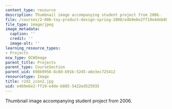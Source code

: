```yaml
---
content_type: resource
description: Thumbnail image accompanying student project from 2006.
file: /courses/2-00b-toy-product-design-spring-2008/e4b9e6e2ff19e4deb8855422ed525935_r2d2_icon2.jpg
file_type: image/jpeg
image_metadata:
  caption: ''
  credit: ''
  image-alt: ''
learning_resource_types:
- Projects
ocw_type: OCWImage
parent_title: Projects
parent_type: CourseSection
parent_uid: 690b9956-8c8d-b91b-5245-a6e3ec725412
resourcetype: Image
title: r2d2_icon2.jpg
uid: e4b9e6e2-ff19-e4de-b885-5422ed525935
---
```

Thumbnail image accompanying student project from 2006.

